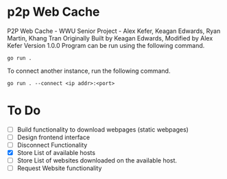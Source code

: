 # p2p Web Cache
P2P Web Cache - WWU Senior Project - Alex Kefer, Keagan Edwards, Ryan Martin, Khang Tran
Originally Built by Keagan Edwards, Modified by Alex Kefer Version 1.0.0
Program can be run using the following command.

``
go run . 
``

To connect another instance, run the following command.

``
go run . --connect <ip addr>:<port>
``

# To Do
- [ ] Build functionality to download webpages (static webpages)
- [ ] Design frontend interface
- [ ] Disconnect Functionality
- [x] Store List of available hosts
- [ ] Store List of websites downloaded on the available host.
- [ ] Request Website functionality
